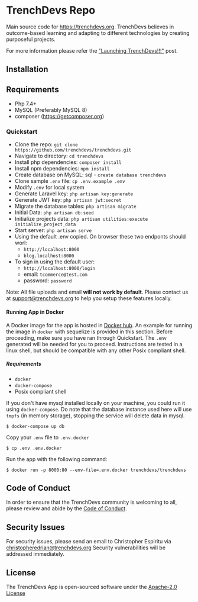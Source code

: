 # TrenchDevs Repo

Main source code for https://trenchdevs.org.
TrenchDevs believes in outcome-based learning and adapting to different technologies by creating purposeful projects.

For more information please refer the ["Launching TrenchDevs!!!"](https://blog.trenchdevs.org/launching-trenchdevs) post.

## Installation

## Requirements

- Php 7.4+
- MySQL (Preferably MySQL 8)
- composer (https://getcomposer.org)

### Quickstart

- Clone the repo: `git clone https://github.com/trenchdevs/trenchdevs.git`
- Navigate to directory: `cd trenchdevs`
- Install php dependencies: `composer install`
- Install npm dependencies: `npm install`
- Create database on MySQL: sql - `create database trenchdevs`
- Clone sample `.env` file: `cp .env.example .env`
- Modify `.env` for local system
- Generate Laravel key: `php artisan key:generate`
- Generate JWT key: `php artisan jwt:secret`
- Migrate the database tables: `php artisan migrate`
- Initial Data: `php artisan db:seed`
- Initialize projects data: `php artisan utilities:execute initialize_project_data`
- Start server: `php artisan serve`
- Using the default .env copied. On browser these two endponts should worl:
    - `http://localhost:8000`
    - `blog.localhost:8000`
- To sign in using the default user:
    - `http://localhost:8000/login`
    - email: `tcommerce@test.com`
    - password: `password`

Note: All file uploads and email **will not work by default**. Please contact us at support@trenchdevs.org to help
 you setup these features locally.

#### Running App in Docker
A Docker image for the app is hosted in [Docker hub](https://hub.docker.com/repository/docker/trenchdevs/trenchdevs). An example for running the image in `docker` with sequelize is provided in this section. Before proceeding, make sure you have ran through Quickstart. The `.env` generated will be needed for you to proceed. Instructions are tested in a linux shell, but should be compatible with any other Posix compliant shell.

##### Requirements

 - `docker`
 - `docker-compose`
 - Posix compliant shell

If you don't have mysql installed locally on your machine, you could run it using `docker-compose`. Do note that the database instance used here will use `tmpfs` (in memory storage), stopping the service will delete data in mysql.

```
$ docker-compose up db
```

Copy your `.env` file to `.env.docker`

```
$ cp .env .env.docker
```

Run the app with the following command:

```
$ docker run -p 8000:80 --env-file=.env.docker trenchdevs/trenchdevs
```

## Code of Conduct

In order to ensure that the TrenchDevs community is welcoming to all, please review and abide by the
[Code of Conduct](https://github.com/trenchdevs/trenchdevs/blob/master/CODE_OF_CONDUCT.md).

## Security Issues

For security issues, please send an email to Christopher Espiritu via [christopheredrian@trenchdevs.org](mailto:christopheredrian@trenchdevs.org)
Security vulnerabilities will be addressed immediately.

## License

The TrenchDevs App is open-sourced software under the [Apache-2.0 License](https://github.com/trenchdevs/trenchdevs/blob/master/LICENSE)
